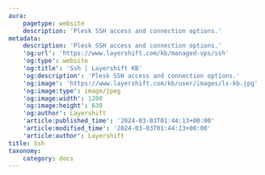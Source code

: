 ```yaml
---
aura:
    pagetype: website
    description: 'Plesk SSH access and connection options.'
metadata:
    description: 'Plesk SSH access and connection options.'
    'og:url': 'https://www.layershift.com/kb/managed-vps/ssh'
    'og:type': website
    'og:title': 'Ssh | Layershift KB'
    'og:description': 'Plesk SSH access and connection options.'
    'og:image': 'https://www.layershift.com/kb/user/images/ls-kb.jpg'
    'og:image:type': image/jpeg
    'og:image:width': 1200
    'og:image:height': 630
    'og:author': Layershift
    'article:published_time': '2024-03-03T01:44:13+00:00'
    'article:modified_time': '2024-03-03T01:44:13+00:00'
    'article:author': Layershift
title: Ssh
taxonomy:
    category: docs
---
```


